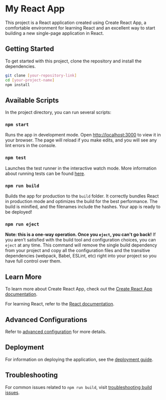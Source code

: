# My React App

This project is a React application created using Create React App, a comfortable environment for learning React and an excellent way to start building a new single-page application in React.

## Getting Started

To get started with this project, clone the repository and install the dependencies.

```bash
git clone [your-repository-link]
cd [your-project-name]
npm install
```

## Available Scripts

In the project directory, you can run several scripts:

### `npm start`

Runs the app in development mode. Open [http://localhost:3000](http://localhost:3000) to view it in your browser. The page will reload if you make edits, and you will see any lint errors in the console.

### `npm test`

Launches the test runner in the interactive watch mode. More information about running tests can be found [here](https://facebook.github.io/create-react-app/docs/running-tests).

### `npm run build`

Builds the app for production to the `build` folder. It correctly bundles React in production mode and optimizes the build for the best performance. The build is minified, and the filenames include the hashes. Your app is ready to be deployed!

### `npm run eject`

**Note: this is a one-way operation. Once you `eject`, you can't go back!** If you aren’t satisfied with the build tool and configuration choices, you can `eject` at any time. This command will remove the single build dependency from your project and copy all the configuration files and the transitive dependencies (webpack, Babel, ESLint, etc) right into your project so you have full control over them.

## Learn More

To learn more about Create React App, check out the [Create React App documentation](https://facebook.github.io/create-react-app/docs/getting-started).

For learning React, refer to the [React documentation](https://reactjs.org/).

## Advanced Configurations

Refer to [advanced configuration](https://facebook.github.io/create-react-app/docs/advanced-configuration) for more details.

## Deployment

For information on deploying the application, see the [deployment guide](https://facebook.github.io/create-react-app/docs/deployment).

## Troubleshooting

For common issues related to `npm run build`, visit [troubleshooting build issues](https://facebook.github.io/create-react-app/docs/troubleshooting#npm-run-build-fails-to-minify).

